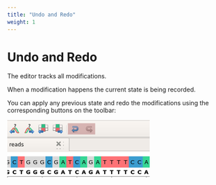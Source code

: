 ```yaml
---
title: "Undo and Redo"
weight: 1
---
```



# Undo and Redo

The editor tracks all modifications.

When a modification happens the current state is being recorded.

You can apply any previous state and redo the modifications using the corresponding buttons on the toolbar:

  
![](/images/20873534/21037460.png)